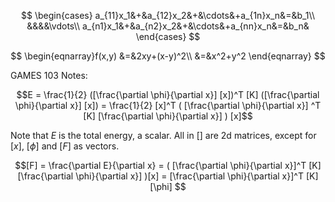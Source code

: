 $$
\begin{cases} 
		a_{11}x_1&+&a_{12}x_2&+&\cdots&+a_{1n}x_n&=&b_1\\
		&&&&\vdots\\
		a_{n1}x_1&+&a_{n2}x_2&+&\cdots&+a_{nn}x_n&=&b_n&			
\end{cases}
$$

$$
\begin{eqnarray}f(x,y)
		&=&2xy+(x-y)^2\\
		&=&x^2+y^2
\end{eqnarray}
$$

GAMES 103 Notes:

$$E = \frac{1}{2} ([\frac{\partial \phi}{\partial x}] [x])^T [K] ([\frac{\partial \phi}{\partial x}] [x]) = \frac{1}{2} [x]^T ( [\frac{\partial \phi}{\partial x}] ^T [K] [\frac{\partial \phi}{\partial x}] ) [x]$$

Note that $E$ is the total energy, a scalar. All in $[ ]$ are 2d matrices, except for $[x]$, $[\phi]$ and $[F]$ as vectors.

$$[F] = \frac{\partial E}{\partial x} = ( [\frac{\partial \phi}{\partial x}]^T [K] [\frac{\partial \phi}{\partial x}] )[x] = [\frac{\partial \phi}{\partial x}]^T [K] [\phi] $$


